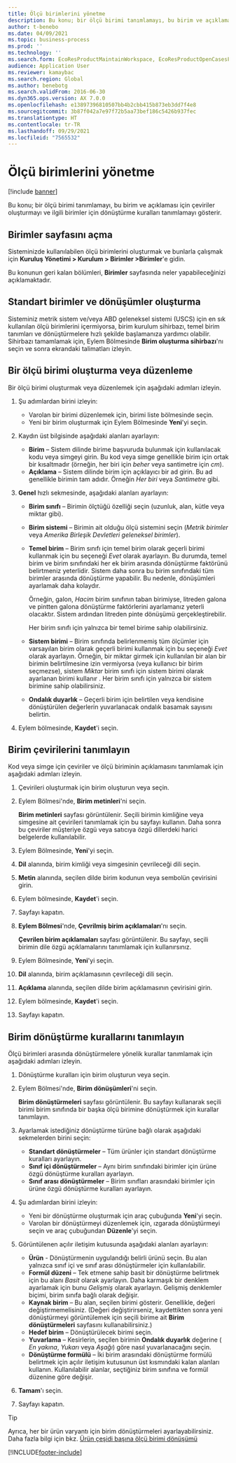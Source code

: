 ```yaml
---
title: Ölçü birimlerini yönetme
description: Bu konu; bir ölçü birimi tanımlamayı, bu birim ve açıklaması için çeviriler oluşturmayı ve ilgili birimler için dönüştürme kuralları tanımlamayı gösterir.
author: t-benebo
ms.date: 04/09/2021
ms.topic: business-process
ms.prod: ''
ms.technology: ''
ms.search.form: EcoResProductMaintainWorkspace, EcoResProductOpenCasesFormPart, UnitOfMeasure, UnitOfMeasureReportingTranslation, UnitOfMeasureTranslation, UnitOfMeasureConversion, UnitOfMeasureConversionEditOrCreate, UnitOfMeasureLookup, UnitOfMeasureCalculator, UnitOfMeasureWizard, UnitOfMeasureLookupTest
audience: Application User
ms.reviewer: kamaybac
ms.search.region: Global
ms.author: benebotg
ms.search.validFrom: 2016-06-30
ms.dyn365.ops.version: AX 7.0.0
ms.openlocfilehash: e13897396810507bb4b2cbb415b873eb3dd7f4e8
ms.sourcegitcommit: 3b87f042a7e97f72b5aa73bef186c5426b937fec
ms.translationtype: HT
ms.contentlocale: tr-TR
ms.lasthandoff: 09/29/2021
ms.locfileid: "7565532"
---
```

# <a name="manage-units-of-measure"></a>Ölçü birimlerini yönetme

[!include [banner](../../includes/banner.md)]

Bu konu; bir ölçü birimi tanımlamayı, bu birim ve açıklaması için çeviriler oluşturmayı ve ilgili birimler için dönüştürme kuralları tanımlamayı gösterir.

## <a name="open-the-units-page"></a>Birimler sayfasını açma

Sisteminizde kullanılabilen ölçü birimlerini oluşturmak ve bunlarla çalışmak için **Kuruluş Yönetimi \> Kurulum \> Birimler \>Birimler**'e gidin.

Bu konunun geri kalan bölümleri, **Birimler** sayfasında neler yapabileceğinizi açıklamaktadır.

## <a name="create-standard-units-and-conversions"></a>Standart birimler ve dönüşümler oluşturma

Sisteminiz metrik sistem ve/veya ABD geleneksel sistemi (USCS) için en sık kullanılan ölçü birimlerini içermiyorsa, birim kurulum sihirbazı, temel birim tanımları ve dönüştürmelere hızlı şekilde başlamanıza yardımcı olabilir. Sihirbazı tamamlamak için, Eylem Bölmesinde **Birim oluşturma sihirbazı**'nı seçin ve sonra ekrandaki talimatları izleyin.

## <a name="create-or-edit-a-unit-of-measure"></a>Bir ölçü birimi oluşturma veya düzenleme

Bir ölçü birimi oluşturmak veya düzenlemek için aşağıdaki adımları izleyin.

1. Şu adımlardan birini izleyin:

    - Varolan bir birimi düzenlemek için, birimi liste bölmesinde seçin.
    - Yeni bir birim oluşturmak için Eylem Bölmesinde **Yeni**'yi seçin.

1. Kaydın üst bilgisinde aşağıdaki alanları ayarlayın:

    - **Birim** – Sistem dilinde birime başvuruda bulunmak için kullanılacak kodu veya simgeyi girin. Bu kod veya simge genellikle birim için ortak bir kısaltmadır (örneğin, her biri için *beher* veya santimetre için *cm*).
    - **Açıklama** – Sistem dilinde birim için açıklayıcı bir ad girin. Bu ad genellikle birimin tam adıdır. Örneğin *Her biri* veya *Santimetre* gibi.

1. **Genel** hızlı sekmesinde, aşağıdaki alanları ayarlayın:<!-- KFM: confirm this:    - **Fixed unit assignment** and **Fixed unit** – These fields have an effect only if you're using the Microsoft Retail Essentials product. If the current unit can be mapped to one of the fixed units that are used by Retail Essentials, set the **Fixed unit assignment** option to *Yes*. Then select the fixed unit in the **Fixed unit** field. -->

    - **Birim sınıfı** – Birimin ölçtüğü özelliği seçin (uzunluk, alan, kütle veya miktar gibi).
    - **Birim sistemi** – Birimin ait olduğu ölçü sistemini seçin (*Metrik birimler* veya *Amerika Birleşik Devletleri geleneksel birimler*).
    - **Temel birim** – Birim sınıfı için temel birim olarak geçerli birimi kullanmak için bu seçeneği *Evet* olarak ayarlayın. Bu durumda, temel birim ve birim sınıfındaki her ek birim arasında dönüştürme faktörünü belirtmeniz yeterlidir. Sistem daha sonra bu birim sınıfındaki tüm birimler arasında dönüştürme yapabilir. Bu nedenle, dönüşümleri ayarlamak daha kolaydır.

        Örneğin, galon, *Hacim* birim sınıfının taban birimiyse, litreden galona ve pintten galona dönüştürme faktörlerini ayarlamanız yeterli olacaktır. Sistem ardından litreden pinte dönüşümü gerçekleştirebilir.

        Her birim sınıfı için yalnızca bir temel birime sahip olabilirsiniz.

    - **Sistem birimi** – Birim sınıfında belirlenmemiş tüm ölçümler için varsayılan birim olarak geçerli birimi kullanmak için bu seçeneği *Evet* olarak ayarlayın. Örneğin, bir miktar girmek için kullanılan bir alan bir birimin belirtilmesine izin vermiyorsa (veya kullanıcı bir birim seçmezse), sistem *Miktar* birim sınıfı için sistem birimi olarak ayarlanan birimi kullanır . Her birim sınıfı için yalnızca bir sistem birimine sahip olabilirsiniz.
    - **Ondalık duyarlık** – Geçerli birim için belirtilen veya kendisine dönüştürülen değerlerin yuvarlanacak ondalık basamak sayısını belirtin.

1. Eylem bölmesinde, **Kaydet**'i seçin.

## <a name="define-unit-translations"></a>Birim çevirilerini tanımlayın

Kod veya simge için çeviriler ve ölçü biriminin açıklamasını tanımlamak için aşağıdaki adımları izleyin.

1. Çevirileri oluşturmak için birim oluşturun veya seçin.
1. Eylem Bölmesi'nde, **Birim metinleri**'ni seçin.

    **Birim metinleri** sayfası görüntülenir. Seçili birimin kimliğine veya simgesine ait çevirileri tanımlamak için bu sayfayı kullanın. Daha sonra bu çeviriler müşteriye özgü veya satıcıya özgü dillerdeki harici belgelerde kullanılabilir.

1. Eylem Bölmesinde, **Yeni**'yi seçin.
1. **Dil** alanında, birim kimliği veya simgesinin çevrileceği dili seçin.
1. **Metin** alanında, seçilen dilde birim kodunun veya sembolün çevirisini girin.
1. Eylem bölmesinde, **Kaydet**'i seçin.
1. Sayfayı kapatın.
1. **Eylem Bölmesi**'nde, **Çevrilmiş birim açıklamaları**'nı seçin.

    **Çevrilen birim açıklamaları** sayfası görüntülenir. Bu sayfayı, seçili birimin dile özgü açıklamalarını tanımlamak için kullanırsınız.

1. Eylem Bölmesinde, **Yeni**'yi seçin.
1. **Dil** alanında, birim açıklamasının çevrileceği dili seçin.
1. **Açıklama** alanında, seçilen dilde birim açıklamasının çevirisini girin.
1. Eylem bölmesinde, **Kaydet**'i seçin.
1. Sayfayı kapatın.

## <a name="define-unit-conversion-rules"></a>Birim dönüştürme kurallarını tanımlayın

Ölçü birimleri arasında dönüştürmelere yönelik kurallar tanımlamak için aşağıdaki adımları izleyin.

1. Dönüştürme kuralları için birim oluşturun veya seçin.
1. Eylem Bölmesi'nde, **Birim dönüşümleri**'ni seçin.

    **Birim dönüştürmeleri** sayfası görüntülenir. Bu sayfayı kullanarak seçili birimi birim sınıfında bir başka ölçü birimine dönüştürmek için kurallar tanımlayın.

1. Ayarlamak istediğiniz dönüştürme türüne bağlı olarak aşağıdaki sekmelerden birini seçin:

    - **Standart dönüştürmeler** – Tüm ürünler için standart dönüştürme kuralları ayarlayın.
    - **Sınıf içi dönüştürmeler** – Aynı birim sınıfındaki birimler için ürüne özgü dönüştürme kuralları ayarlayın.
    - **Sınıf arası dönüştürmeler** – Birim sınıfları arasındaki birimler için ürüne özgü dönüştürme kuralları ayarlayın.

1. Şu adımlardan birini izleyin:

    - Yeni bir dönüştürme oluşturmak için araç çubuğunda **Yeni**'yi seçin.
    - Varolan bir dönüştürmeyi düzenlemek için, ızgarada dönüştürmeyi seçin ve araç çubuğundan **Düzenle**'yi seçin.

1. Görüntülenen açılır iletişim kutusunda aşağıdaki alanları ayarlayın:

    - **Ürün** - Dönüştürmenin uygulandığı belirli ürünü seçin. Bu alan yalnızca sınıf içi ve sınıf arası dönüştürmeler için kullanılabilir.
    - **Formül düzeni** – Tek etmene sahip basit bir dönüştürme belirtmek için bu alanı *Basit* olarak ayarlayın. Daha karmaşık bir denklem ayarlamak için bunu *Gelişmiş* olarak ayarlayın. Gelişmiş denklemler biçimi, birim sınıfa bağlı olarak değişir.
    - **Kaynak birim** – Bu alan, seçilen birimi gösterir. Genellikle, değeri değiştirmemelisiniz. (Değeri değiştirirseniz, kaydettikten sonra yeni dönüştürmeyi görüntülemek için seçili birime ait **Birim dönüştürmeleri** sayfasını kullanabilirsiniz.)
    - **Hedef birim** – Dönüştürülecek birimi seçin.
    - **Yuvarlama** – Kesirlerin, seçilen birimin **Ondalık duyarlık** değerine ( *En yakına*, *Yukarı* veya *Aşağı*) göre nasıl yuvarlanacağını seçin.
    - **Dönüştürme formülü** – İki birim arasındaki dönüştürme formülü belirtmek için açılır iletişim kutusunun üst kısmındaki kalan alanları kullanın. Kullanılabilir alanlar, seçtiğiniz birim sınıfına ve formül düzenine göre değişir.

1. **Tamam**'ı seçin.
1. Sayfayı kapatın.

> [!TIP]
> Ayrıca, her bir ürün varyantı için birim dönüştürmeleri ayarlayabilirsiniz. Daha fazla bilgi için bkz. [Ürün çeşidi başına ölçü birimi dönüşümü](../uom-conversion-per-product-variant.md)

[!INCLUDE[footer-include](../../../includes/footer-banner.md)]
